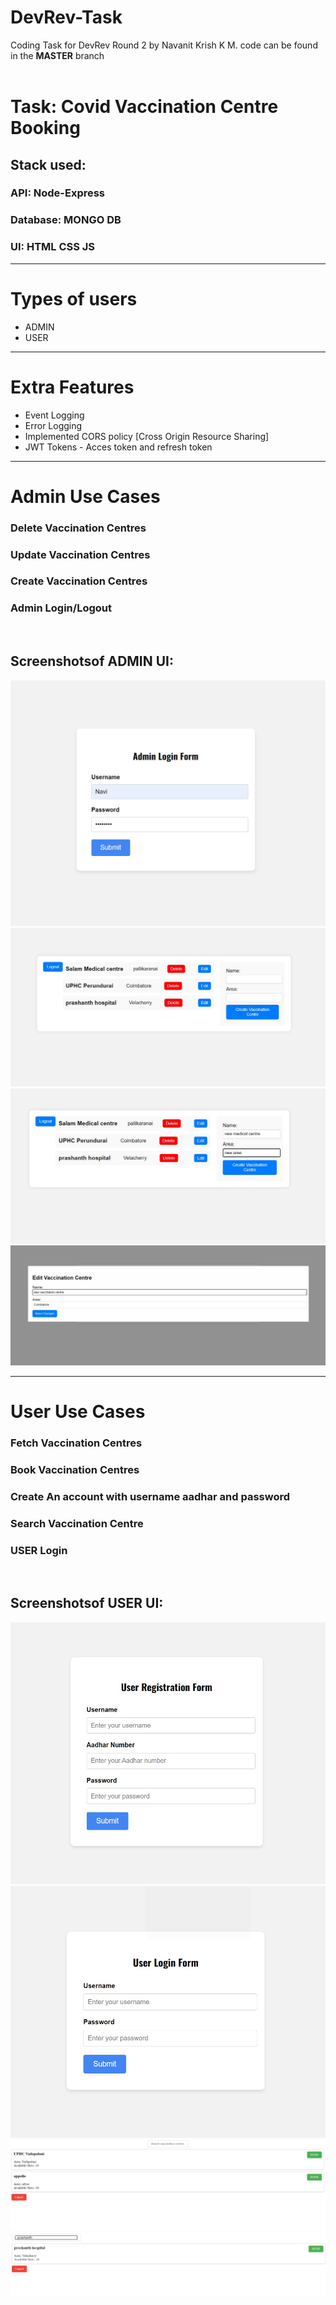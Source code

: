 # DevRev-Task
Coding Task for DevRev Round 2 by Navanit Krish K M. code can be found in the <b>MASTER</b> branch<br><br>
<h1>Task: Covid Vaccination Centre Booking</h1>
<h2>Stack used:</h2>
<h3>API: Node-Express</h3>
<h3>Database: MONGO DB</h3>
<h3>UI: HTML CSS JS</h3>
<hr>
<h1>Types of users</h1>
<ul>
  <li>
    ADMIN
  </li>
<li>USER</li>
</ul>
<hr>
<h1>Extra Features</h1>
<ul>
  <li>Event Logging</li>
  <li>Error Logging</li>
  <li>Implemented CORS policy [Cross Origin Resource Sharing]</li>
  <li>JWT Tokens - Acces token and refresh token</li>
  
</ul>
<hr>
<h1>Admin Use Cases</h1>
<h3>Delete Vaccination Centres</h3>
<h3>Update Vaccination Centres</h3>
<h3>Create Vaccination Centres</h3>
<h3>Admin Login/Logout</h3>
<br>
<h2>Screenshotsof ADMIN UI:</h2>
<img src="https://github.com/navi1104/DevRev-Task/blob/master/admin-login.jpeg?raw=true")>
<img src="https://github.com/navi1104/DevRev-Task/blob/master/admin-home.jpeg?raw=true")>
<img src="https://github.com/navi1104/DevRev-Task/blob/master/admin-create.jpeg?raw=true")>
<img src="https://github.com/navi1104/DevRev-Task/blob/master/admin-edit.jpeg?raw=true")>
<hr>
<h1>User Use Cases</h1>
<h3>Fetch Vaccination Centres</h3>
<h3>Book Vaccination Centres</h3>
<h3>Create An account with username aadhar and password</h3>
<h3>Search Vaccination Centre</h3>
<h3>USER Login</h3>
<br>
<h2>Screenshotsof USER UI:</h2>
<img src="https://github.com/navi1104/DevRev-Task/blob/master/user-reg.jpeg?raw=true")>
<img src="https://github.com/navi1104/DevRev-Task/blob/master/user-login.jpeg?raw=true")>
<img src="https://github.com/navi1104/DevRev-Task/blob/master/user-home.jpeg?raw=true")>
<img src="https://github.com/navi1104/DevRev-Task/blob/master/user-search.jpeg?raw=true")>
